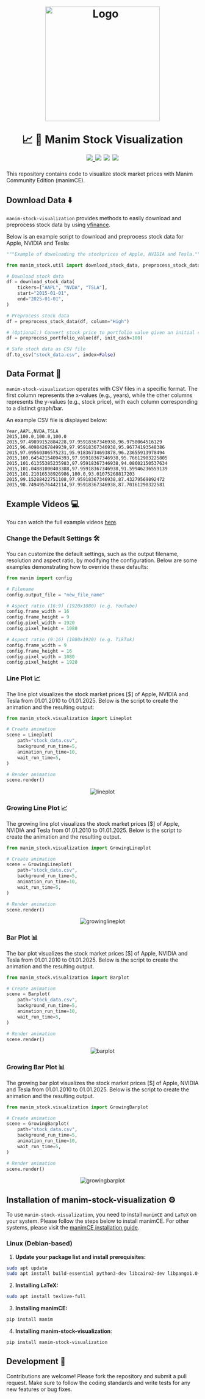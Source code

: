 <div align="middle">
    <h1>
        <p>
            <img src="docs/images/logo.png", alt="Logo", height="300" />
        </p>
        📈 💸 Manim Stock Visualization
        <br>
        <a href="https://github.com/psf/black">
            <img src="https://img.shields.io/badge/code%20style-black-000000.svg">
        </a>
        <a>
            <img src="https://img.shields.io/badge/python-3.10-blue">
        </a>
        <a>
            <img src="https://img.shields.io/badge/tests-passed-brightgreen">
        </a>
        <a>
            <img src="https://img.shields.io/badge/coverage-91%25-brightgreen">
        </a>
    </h1>
</div>

This repository contains code to visualize stock market prices with Manim Community Edition (manimCE).

## Download Data ⬇️

`manim-stock-visualization` provides methods to easily download and preprocess stock data by using [yfinance](https://github.com/ranaroussi/yfinance).

Below is an example script to download and preprocess stock data for Apple, NVIDIA and Tesla:

```python
"""Example of downloading the stockprices of Apple, NVIDIA and Tesla."""

from manim_stock.util import download_stock_data, preprocess_stock_data

# Download stock data
df = download_stock_data(
    tickers=["AAPL", "NVDA", "TSLA"],
    start="2015-01-01",
    end="2025-01-01",
)

# Preprocess stock data
df = preprocess_stock_data(df, column="High")

# (Optional:) Convert stock price to portfolio value given an initial cashflow
df = preprocess_portfolio_value(df, init_cash=100)

# Safe stock data as CSV file
df.to_csv("stock_data.csv", index=False)
```

## Data Format 📝

`manim-stock-visualization` operates with CSV files in a specific format.
The first column represents the x-values (e.g., years), while the other columns represents the y-values (e.g., stock price), with each column corresponding to a distinct graph/bar.

An example CSV file is displayed below:

```
Year,AAPL,NVDA,TSLA
2015,100.0,100.0,100.0
2015,97.49899152884228,97.95918367346938,96.9758064516129
2015,96.40984267849939,97.95918367346938,95.96774193548386
2015,97.09560306575231,95.91836734693878,96.23655913978494
2015,100.64542154094393,97.95918367346938,95.76612903225805
2015,101.61355385235983,97.95918367346938,94.08602150537634
2015,101.04881000403388,97.95918367346938,91.59946236559139
2015,101.21016538926986,100.0,93.01075268817203
2015,99.15288422751108,97.95918367346938,87.43279569892472
2015,98.74949576442114,97.95918367346938,87.70161290322581
```

## Example Videos 💻

You can watch the full example videos [here](docs/gifs).

### Change the Default Settings 🛠

You can customize the default settings, such as the output filename, resolution and aspect ratio, by modifying the configuration.
Below are some examples demonstrating how to override these defaults:

```python
from manim import config

# Filename
config.output_file = "new_file_name"

# Aspect ratio (16:9) (1920x1080) (e.g. YouTube)
config.frame_width = 16
config.frame_height = 9
config.pixel_width = 1920
config.pixel_height = 1080

# Aspect ratio (9:16) (1080x1920) (e.g. TikTok)
config.frame_width = 9
config.frame_height = 16
config.pixel_width = 1080
config.pixel_height = 1920
```

### Line Plot 📈

The line plot visualizes the stock market prices [\$] of Apple, NVIDIA and Tesla from 01.01.2010 to 01.01.2025.
Below is the script to create the animation and the resulting output:

```python
from manim_stock.visualization import Lineplot

# Create animation
scene = Lineplot(
    path="stock_data.csv",
    background_run_time=5,
    animation_run_time=10,
    wait_run_time=5,
)

# Render animation
scene.render()
```

<p align="center"><img src="docs/gifs/lineplot.gif" alt="lineplot"></p>

### Growing Line Plot 📈

The growing line plot visualizes the stock market prices [\$] of Apple, NVIDIA and Tesla from 01.01.2010 to 01.01.2025.
Below is the script to create the animation and the resulting output.

```python
from manim_stock.visualization import GrowingLineplot

# Create animation
scene = GrowingLineplot(
    path="stock_data.csv",
    background_run_time=5,
    animation_run_time=10,
    wait_run_time=5,
)

# Render animation
scene.render()
```

<p align="center"><img src="docs/gifs/growinglineplot.gif" alt="growinglineplot"></p>

### Bar Plot 📊

The bar plot visualizes the stock market prices [\$] of Apple, NVIDIA and Tesla from 01.01.2010 to 01.01.2025.
Below is the script to create the animation and the resulting output.

```python
from manim_stock.visualization import Barplot

# Create animation
scene = Barplot(
    path="stock_data.csv",
    background_run_time=5,
    animation_run_time=10,
    wait_run_time=5,
)

# Render animation
scene.render()
```

<p align="center"><img src="docs/gifs/barplot.gif" alt="barplot"></p>

### Growing Bar Plot 📊

The growing bar plot visualizes the stock market prices [\$] of Apple, NVIDIA and Tesla from 01.01.2010 to 01.01.2025.
Below is the script to create the animation and the resulting output.

```python
from manim_stock.visualization import GrowingBarplot

# Create animation
scene = GrowingBarplot(
    path="stock_data.csv",
    background_run_time=5,
    animation_run_time=10,
    wait_run_time=5,
)

# Render animation
scene.render()
```

<p align="center"><img src="docs/gifs/growingbarplot.gif" alt="growingbarplot"></p>

## Installation of manim-stock-visualization ⚙️

To use `manim-stock-visualization`, you need to install `manimCE` and `LaTeX` on your system.
Please follow the steps below to install manimCE.
For other systems, please visit the [manimCE installation guide](https://docs.manim.community/en/stable/installation/uv.html).

### Linux (Debian-based)

1. **Update your package list and install prerequisites:**

```bash
sudo apt update
sudo apt install build-essential python3-dev libcairo2-dev libpango1.0-dev
```

2. **Installing LaTeX:**

```bash
sudo apt install texlive-full
```

3. **Installing manimCE:**

```bash
pip install manim
```

4. **Installing manim-stock-visualization**:

```bash
pip install manim-stock-visualization
```

## Development 🔧

Contributions are welcome! Please fork the repository and submit a pull request. Make sure to follow the coding standards and write tests for any new features or bug fixes.
